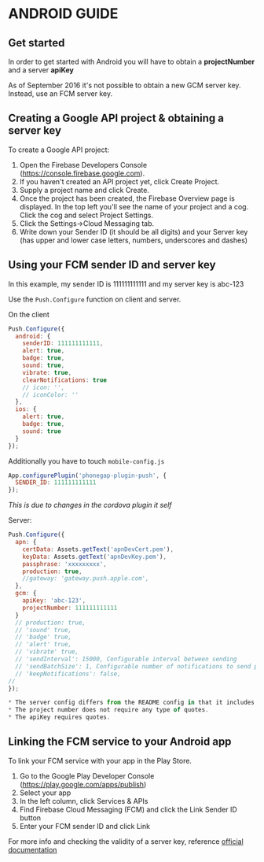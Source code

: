 ANDROID GUIDE
=============

## Get started
In order to get started with Android you will have to obtain a __projectNumber__ and a server __apiKey__

As of September 2016 it's not possible to obtain a new GCM server key. Instead, use an FCM server key.

## Creating a Google API project & obtaining a server key
To create a Google API project:

1. Open the Firebase Developers Console (https://console.firebase.google.com).
2. If you haven't created an API project yet, click Create Project.
3. Supply a project name and click Create. 
4. Once the project has been created, the Firebase Overview page is displayed. In the top left you'll see the name of your project and a cog. Click the cog and select Project Settings.
5. Click the Settings->Cloud Messaging tab. 
6. Write down your Sender ID (it should be all digits) and your Server key (has upper and lower case letters, numbers, underscores and dashes)

## Using your FCM sender ID and server key

In this example, my sender ID is 111111111111 and my server key is abc-123

Use the `Push.Configure` function on client and server.

On the client
```js
Push.Configure({
  android: {
    senderID: 111111111111,
    alert: true,
    badge: true,
    sound: true,
    vibrate: true,
    clearNotifications: true
    // icon: '',
    // iconColor: ''
  },
  ios: {
    alert: true,
    badge: true,
    sound: true
  }
});
```

Additionally you have to touch `mobile-config.js`
```js
App.configurePlugin('phonegap-plugin-push', {
  SENDER_ID: 111111111111
});
```
*This is due to changes in the cordova plugin it self*

Server:
```js
Push.Configure({
  apn: {
    certData: Assets.getText('apnDevCert.pem'),
    keyData: Assets.getText('apnDevKey.pem'),
    passphrase: 'xxxxxxxxx',
    production: true,
    //gateway: 'gateway.push.apple.com',
  },
  gcm: {
    apiKey: 'abc-123',
    projectNumber: 111111111111
  }
  // production: true,
  // 'sound' true,
  // 'badge' true,
  // 'alert' true,
  // 'vibrate' true,
  // 'sendInterval': 15000, Configurable interval between sending
  // 'sendBatchSize': 1, Configurable number of notifications to send per batch
  // 'keepNotifications': false,
//
});

* The server config differs from the README config in that it includes the projectNumber.
* The project number does not require any type of quotes.
* The apiKey requires quotes.
```

## Linking the FCM service to your Android app
To link your FCM service with your app in the Play Store.

1. Go to the Google Play Developer Console (https://play.google.com/apps/publish)
2. Select your app
3. In the left column, click Services & APIs
4. Find Firebase Cloud Messaging (FCM) and click the Link Sender ID button
5. Enter your FCM sender ID and click Link


For more info and checking the validity of a server key, reference [official documentation](https://firebase.google.com/docs/cloud-messaging/server#implementing-http-connection-server-protocol)